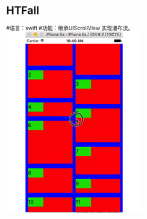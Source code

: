 # HTFall
#语言：swift
#功能：继承UIScrollView 实现瀑布流。
![Alt Text](https://github.com/haitaowu/HTFall/blob/master/HTFall/res/fall.gif)

